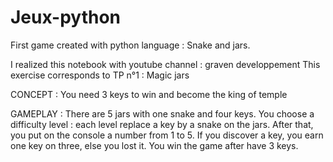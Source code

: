 # Jeux-python
First game created with python language : Snake and jars. 

I realized this notebook with youtube channel : graven developpement 
This exercise corresponds to TP n°1 : Magic jars

CONCEPT : 
You need 3 keys to win and become the king of temple

GAMEPLAY :
There are 5 jars with one snake and four keys. 
You choose a difficulty level : each level replace a key by a snake on the jars. 
After that, you put on the console a number from 1 to 5. 
If you discover a key, you earn one key on three, else you lost it. 
You win the game after have 3 keys. 
